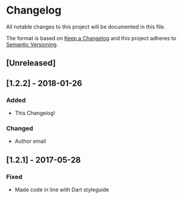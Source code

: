# Changelog
All notable changes to this project will be documented in this file.

The format is based on [Keep a Changelog](http://keepachangelog.com/en/1.0.0/)
and this project adheres to [Semantic Versioning](http://semver.org/spec/v2.0.0.html).

## [Unreleased]

## [1.2.2] - 2018-01-26
### Added
- This Changelog!

### Changed
- Author email

## [1.2.1] - 2017-05-28
### Fixed
- Made code in line with Dart styleguide
